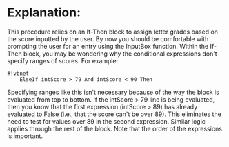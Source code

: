 # Explanation: #

This procedure relies on an If-Then block to assign letter grades based on the score inputted by the user. By now you should be comfortable with prompting the user for an entry using the InputBox function. Within the If-Then block, you may be wondering why the conditional expressions don't specify ranges of scores. For example:

```
#!vbnet
	ElseIf intScore > 79 And intScore < 90 Then
``` 

Specifying ranges like this isn't necessary because of the way the block is evaluated from top to bottom. If the intScore > 79 line is being evaluated, then you know that the first expression (intScore > 89) has already evaluated to False (i.e., that the score can't be over 89). This eliminates the need to test for values over 89 in the second expression. Similar logic applies through the rest of the block. Note that the order of the expressions is important.